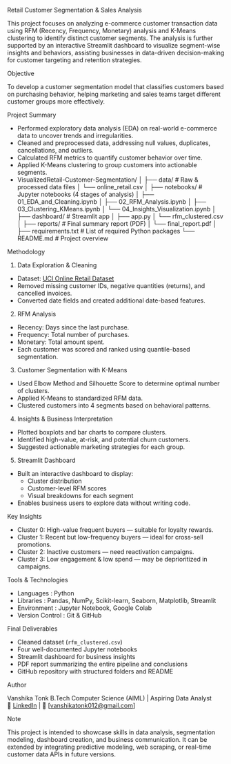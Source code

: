 Retail Customer Segmentation & Sales Analysis

This project focuses on analyzing e-commerce customer transaction data using RFM (Recency, Frequency, Monetary) analysis and K-Means clustering to identify distinct customer segments. The analysis is further supported by an interactive Streamlit dashboard to visualize segment-wise insights and behaviors, assisting businesses in data-driven decision-making for customer targeting and retention strategies.

Objective

To develop a customer segmentation model that classifies customers based on purchasing behavior, helping marketing and sales teams target different customer groups more effectively.

Project Summary

- Performed exploratory data analysis (EDA) on real-world e-commerce data to uncover trends and irregularities.
- Cleaned and preprocessed data, addressing null values, duplicates, cancellations, and outliers.
- Calculated RFM metrics to quantify customer behavior over time.
- Applied K-Means clustering to group customers into actionable segments.
- VisualizedRetail-Customer-Segmentation/
│
├── data/ # Raw & processed data files
│ └── online_retail.csv
│
├── notebooks/ # Jupyter notebooks (4 stages of analysis)
│ ├── 01_EDA_and_Cleaning.ipynb
│ ├── 02_RFM_Analysis.ipynb
│ ├── 03_Clustering_KMeans.ipynb
│ └── 04_Insights_Visualization.ipynb
│
├── dashboard/ # Streamlit app
│ ├── app.py
│ └── rfm_clustered.csv
│
├── reports/ # Final summary report (PDF)
│ └── final_report.pdf
│
├── requirements.txt # List of required Python packages
└── README.md # Project overview


Methodology

1. Data Exploration & Cleaning
- Dataset: [UCI Online Retail Dataset](https://archive.ics.uci.edu/ml/datasets/Online+Retail)
- Removed missing customer IDs, negative quantities (returns), and cancelled invoices.
- Converted date fields and created additional date-based features.

2. RFM Analysis
- Recency: Days since the last purchase.
- Frequency: Total number of purchases.
- Monetary: Total amount spent.
- Each customer was scored and ranked using quantile-based segmentation.

3. Customer Segmentation with K-Means
- Used Elbow Method and Silhouette Score to determine optimal number of clusters.
- Applied K-Means to standardized RFM data.
- Clustered customers into 4 segments based on behavioral patterns.

 4. Insights & Business Interpretation
- Plotted boxplots and bar charts to compare clusters.
- Identified high-value, at-risk, and potential churn customers.
- Suggested actionable marketing strategies for each group.

 5. Streamlit Dashboard
- Built an interactive dashboard to display:
  - Cluster distribution
  - Customer-level RFM scores
  - Visual breakdowns for each segment
- Enables business users to explore data without writing code.

 Key Insights

- Cluster 0: High-value frequent buyers — suitable for loyalty rewards.
- Cluster 1: Recent but low-frequency buyers — ideal for cross-sell promotions.
- Cluster 2: Inactive customers — need reactivation campaigns.
- Cluster 3: Low engagement & low spend — may be deprioritized in campaigns.

Tools & Technologies

- Languages : Python  
- Libraries : Pandas, NumPy, Scikit-learn, Seaborn, Matplotlib, Streamlit  
- Environment : Jupyter Notebook, Google Colab  
- Version Control : Git & GitHub

 

Final Deliverables

- Cleaned dataset (`rfm_clustered.csv`)
- Four well-documented Jupyter notebooks
- Streamlit dashboard for business insights
- PDF report summarizing the entire pipeline and conclusions
- GitHub repository with structured folders and README

Author

Vanshika Tonk
B.Tech Computer Science (AIML) | Aspiring Data Analyst  
🔗 [LinkedIn](https://linkedin.com/in/yourprofile) | 📧 [vanshikatonk012@gmail.com]

 Note

This project is intended to showcase skills in data analysis, segmentation modeling, dashboard creation, and business communication. It can be extended by integrating predictive modeling, web scraping, or real-time customer data APIs in future versions.


